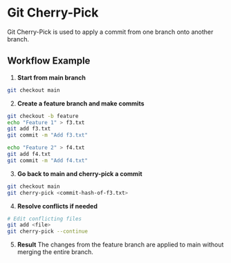# Git Cherry-Pick

Git Cherry-Pick is used to apply a commit from one branch onto another branch.

## Workflow Example

1. **Start from main branch**
```bash
git checkout main
```

2. **Create a feature branch and make commits**
```bash
git checkout -b feature
echo "Feature 1" > f3.txt
git add f3.txt
git commit -m "Add f3.txt"

echo "Feature 2" > f4.txt
git add f4.txt
git commit -m "Add f4.txt"
```

3. **Go back to main and cherry-pick a commit**
```bash
git checkout main
git cherry-pick <commit-hash-of-f3.txt>
```

4. **Resolve conflicts if needed**
```bash
# Edit conflicting files
git add <file>
git cherry-pick --continue
```

5. **Result**
The changes from the feature branch are applied to main without merging the entire branch.


